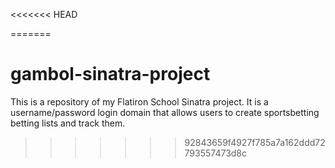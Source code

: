 <<<<<<< HEAD

=======
# gambol-sinatra-project
This is a repository of my Flatiron School Sinatra project. It is a username/password login domain that allows users to create sportsbetting betting lists and track them.
>>>>>>> 92843659f4927f785a7a162ddd72793557473d8c
